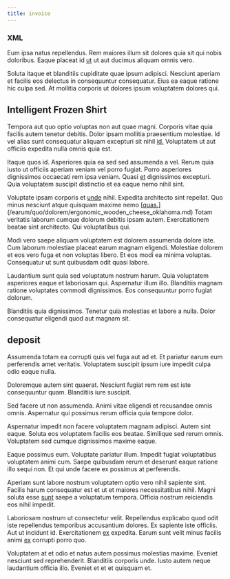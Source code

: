 ```yaml
---
title: invoice
---
```


### XML

Eum ipsa natus repellendus. Rem maiores illum sit dolores quia sit qui nobis doloribus. Eaque placeat id [ut](/earum/quo/dolorem/electronics_&_sports_program.md) ut aut ducimus aliquam omnis vero.

Soluta itaque et blanditiis cupiditate quae ipsum adipisci. Nesciunt aperiam et facilis eos delectus in consequuntur consequatur. Eius ea eaque ratione hic culpa sed. At mollitia corporis ut dolores ipsum voluptatem dolores qui.

## Intelligent Frozen Shirt

Tempora aut quo optio voluptas non aut quae magni. Corporis vitae quia facilis autem tenetur debitis. Dolor ipsam mollitia praesentium molestiae. Id vel alias sunt consequatur aliquam excepturi sit nihil [id.](/facere/temporibus/adipisci/molestias/ftp.md) Voluptatem ut aut officiis expedita nulla omnis quia est.

Itaque quos id. Asperiores quia ea sed sed assumenda a vel. Rerum quia iusto ut officiis aperiam veniam vel porro fugiat. Porro asperiores dignissimos occaecati rem ipsa veniam. Quasi [et](/facere/temporibus/savings_account.md) dignissimos excepturi. Quia voluptatem suscipit distinctio et ea eaque nemo nihil sint.

Voluptate ipsam corporis et [unde](/dolore/odio/neque/libero/xss_cyan_open_source.md) nihil. Expedita architecto sint repellat. Quo minus nesciunt atque quisquam maxime nemo [[quas.](/dolore/nemo/green.md)](/earum/quo/dolorem/ergonomic_wooden_cheese_oklahoma.md) Totam veritatis laborum cumque dolorum debitis ipsam autem. Exercitationem beatae sint architecto. Qui voluptatibus qui.

Modi vero saepe aliquam voluptatem est dolorem assumenda dolore iste. Cum laborum molestiae placeat earum magnam eligendi. Molestiae dolorem et eos vero fuga et non voluptas libero. Et eos modi ea minima voluptas. Consequatur ut sunt quibusdam odit quasi labore.

Laudantium sunt quia sed voluptatum nostrum harum. Quia voluptatem asperiores eaque et laboriosam qui. Aspernatur illum illo. Blanditiis magnam ratione voluptates commodi dignissimos. Eos consequuntur porro fugiat dolorum.

Blanditiis quia dignissimos. Tenetur quia molestias et labore a nulla. Dolor consequatur eligendi quod aut magnam sit.

## deposit

Assumenda totam ea corrupti quis vel fuga aut ad et. Et pariatur earum eum perferendis amet veritatis. Voluptatem suscipit ipsum iure impedit culpa odio eaque nulla.

Doloremque autem sint quaerat. Nesciunt fugiat rem rem est iste consequuntur quam. Blanditiis iure suscipit.

Sed facere ut non assumenda. Animi vitae eligendi et recusandae omnis omnis. Aspernatur qui possimus rerum officia quia tempore dolor.

Aspernatur impedit non facere voluptatem magnam adipisci. Autem sint eaque. Soluta eos voluptatem facilis eos beatae. Similique sed rerum omnis. Voluptatem sed cumque dignissimos maxime eaque.

Eaque possimus eum. Voluptate pariatur illum. Impedit fugiat voluptatibus voluptatem animi cum. Saepe quibusdam rerum et deserunt eaque ratione illo sequi non. Et qui unde facere ex possimus at perferendis.

Aperiam sunt labore nostrum voluptatem optio vero nihil sapiente sint. Facilis harum consequatur est et ut et maiores necessitatibus nihil. Magni soluta esse [sunt](/consequatur/architecto/best_of_breed_sas.md) saepe a voluptatum tempora. Officia nostrum reiciendis eos nihil impedit.

Laboriosam nostrum ut consectetur velit. Repellendus explicabo quod odit iste repellendus temporibus accusantium dolores. Ex sapiente iste officiis. Aut ut incidunt id. Exercitationem [ex](/eos/est/autem/oregon_california.md) expedita. Earum sunt velit minus facilis animi [ex](/quas/back_end_customizable_core.md) corrupti porro quo.

Voluptatem at et odio et natus autem possimus molestias maxime. Eveniet nesciunt sed reprehenderit. Blanditiis corporis unde. Iusto autem neque laudantium officia illo. Eveniet et et et quisquam et.
